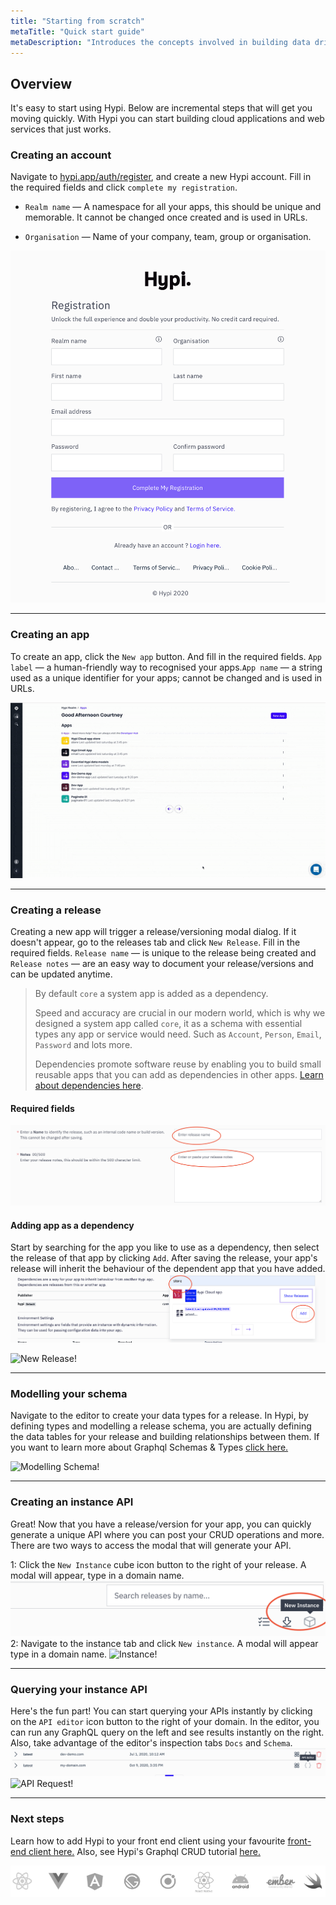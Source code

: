 ```yaml
---
title: "Starting from scratch"
metaTitle: "Quick start guide"
metaDescription: "Introduces the concepts involved in building data driven apps on the Hypi platform"
---
```

##  Overview

It's easy to start using Hypi. Below are incremental steps that will get you moving quickly. With Hypi you can start building cloud applications and web services that just works.



### Creating an account

Navigate to <a href="https://hypi.app/auth/register" target="_blank">hypi.app/auth/register</a>, and create a new Hypi account. Fill in the required fields and click `complete my registration`.
<ul>
<li>

`Realm name` — A namespace for all your apps, this should be unique and memorable. It cannot be changed once created and is used in URLs.
</li>
<li>

`Organisation` — Name of your company, team, group or organisation.
</li>
</ul>

![Registration!](../assets/img/hypi-new-account.png)

<hr/>

### Creating an app

To create an app, click the `New app` button. And fill in the required fields. `App label` —  a human-friendly way to recognised your apps.`App name` — a string used as a unique identifier for your apps; cannot be changed and is used in URLs.

![New App!](../assets/img/new-app.gif)

 <hr/>

### Creating a release
Creating a new app will trigger a release/versioning modal dialog. If it doesn't appear, go to the releases tab and click `New Release`. Fill in the required fields. `Release name` — is unique to the release being created and `Release notes`  — are an easy way to document your release/versions and can be updated anytime.

> By default `core` a system app is added as a dependency.
>
> Speed and accuracy are crucial in our modern world, which is why we designed a system app called `core`, it as a schema with essential types any app or service would need. Such as `Account`, `Person`, `Email`, `Password` and lots more.
>
> Dependencies promote software reuse by enabling you to build small reusable apps that you can add as dependencies in other apps. <a href="/introduction#dependencies">Learn about dependencies here</a>.

#### Required fields
![New Release!](../assets/img/release-fields.png)
#### Adding app as a dependency
Start by searching for the app you like to use as a dependency, then select the release of that app by clicking `Add`. After saving the release, your app's release will inherit the behaviour of the dependent app that you have added.
![New Release!](../assets/img/release-dependency-search.png)

![New Release!](../assets/img/new-release.gif)

<hr/>

### Modelling your schema
Navigate to the editor to create your data types for a release. In Hypi, by defining types and modelling a release schema, you are actually defining the data tables for your release and building relationships between them. If you want to learn more about Graphql Schemas & Types <a href="/tutorials/graphql/schema-and-types" target="_blank">click here.</a>

  ![Modelling Schema!](../assets/img/modelling.gif)
<hr/>

### Creating an instance API

Great! Now that you have a release/version for your app,  you can quickly generate a unique API where you can post your <a hred="/products/axiom/crud">CRUD operations</a> and more. There are two ways to access the modal that will generate your API.

 1: Click the `New Instance` cube icon button to the right of your release. A modal will appear, type in a domain name.
 ![Instance!](../assets/img/new-instance.png)
 2: Navigate to the instance tab and click `New instance`. A modal will appear type in a domain name.
     ![Instance!](../assets/img/new-instance.gif)

<hr/>

### Querying your instance API

Here's the fun part! You can start querying your APIs instantly by clicking on the `API editor` icon button to the right of your domain. In the editor, you can run any GraphQL query on the left and see results instantly on the right. Also, take advantage of the editor's inspection tabs `Docs`  and `Schema`.
  ![Api Editor!](../assets/img/api-editor.png)
  ![API Request!](../assets/img/api-request.gif)

<hr/>

### Next steps
Learn how to add Hypi to your front end client using your favourite <a href="/getting-started/frontend-client">front-end client here.</a> Also, see  Hypi's Graphql CRUD tutorial <a href="/tutorials/crud">here.</a>

![Front-end frameworks!](../assets/img/frontend-framework.png)


